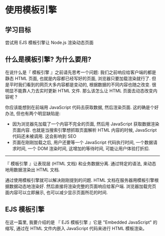 # 使用模板引擎

## 学习目标

尝试用 EJS 模板引擎让 Node.js 渲染动态页面

## 什么是模板引擎? 为什么要用?

在说什么是『 模板引擎 』之前请先思考一个问题: 我们之前响应给客户端的都是静态 HTML 页面, 也就是内容都已经写好的页面, 浏览器只要加载渲染就行了.  但是平时我们看到的网页大多内容都是变动的, 根据数据的不同内容也随之改变.  很明显不能靠人力去实时更新 HTML 文件.  那么该怎么让 HTML 页面去动态改变内容呢 ?

你应该能想到在前端用 JavaScript 代码去获取数据, 然后渲染页面.  这的确是个好办法, 但也有两个明显缺陷是:
* 因为浏览器先加载了一个内容不完全的页面, 然后用 JavaScript 获取数据渲染页面内容.  也就是当搜索引擎想抓取页面解析 HTML 内容的时候, JavaScript 代码还未被调用.  这会影响到 SEO
* 页面在刚刚加载之后, 用户还要等一个 JavaScript 代码执行时间, 一个数据请求时间, 一个 DOM 渲染时间, 这增加的等待时间, 可能让用户体验打折扣.

---

『 模板引擎 』让表现层 (HTML 文档) 和业务数据分离.  通过特定的语法, 来动态地用数据渲染出 HTML 文档.

通过使用模板引擎就可以解决刚刚提到的问题.  HTML 文档在服务器用模板引擎根据数据动态地渲染好.  然后直接将渲染完整的页面响应给客户端.  浏览器加载完页面内容可以立即展示, 也可以减少显示页面所花的时间.

## EJS 模板引擎

在这一篇里, 我要介绍的是 『 EJS 模板引擎 』它是 "Embedded JavaScript" 的缩写, 通过在 HTML 文件内嵌入 JavaScript 代码来进行 HTML 模板渲染。



